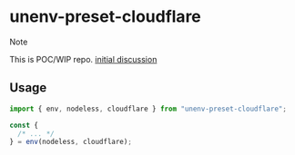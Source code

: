# unenv-preset-cloudflare

> [!NOTE]
> This is POC/WIP repo. [initial discussion](https://github.com/pi0/unenv-preset-cloudflare/issues/2)

## Usage

```ts
import { env, nodeless, cloudflare } from "unenv-preset-cloudflare";

const {
  /* ... */
} = env(nodeless, cloudflare);
```
